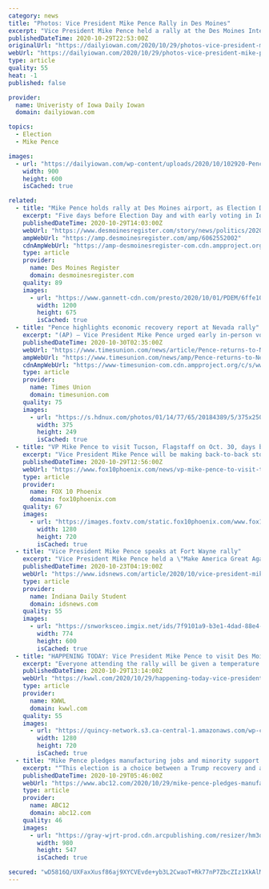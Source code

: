 ```yaml
---
category: news
title: "Photos: Vice President Mike Pence Rally in Des Moines"
excerpt: "Vice President Mike Pence held a rally at the Des Moines International Airport to encourage voters to the polls with five days before the election. Vice President Pence talked about topics including religion,"
publishedDateTime: 2020-10-29T22:53:00Z
originalUrl: "https://dailyiowan.com/2020/10/29/photos-vice-president-mike-pence-rally-in-des-moines/"
webUrl: "https://dailyiowan.com/2020/10/29/photos-vice-president-mike-pence-rally-in-des-moines/"
type: article
quality: 55
heat: -1
published: false

provider:
  name: Univeristy of Iowa Daily Iowan
  domain: dailyiowan.com

topics:
  - Election
  - Mike Pence

images:
  - url: "https://dailyiowan.com/wp-content/uploads/2020/10/102920-Pence-KG018-900x600.jpg"
    width: 900
    height: 600
    isCached: true

related:
  - title: "Mike Pence holds rally at Des Moines airport, as Election Day approaches"
    excerpt: "Five days before Election Day and with early voting in Iowa well underway, Vice President Mike Pence will hold a rally Thursday at the Des Moines International Airport. Doors open for the \"Make America Great Again\" rally at 11:30 a.m. The event is ..."
    publishedDateTime: 2020-10-29T14:03:00Z
    webUrl: "https://www.desmoinesregister.com/story/news/politics/2020/10/29/vice-president-mike-pence-holds-des-moines-make-america-great-again-rally/6062552002/"
    ampWebUrl: "https://amp.desmoinesregister.com/amp/6062552002"
    cdnAmpWebUrl: "https://amp-desmoinesregister-com.cdn.ampproject.org/c/s/amp.desmoinesregister.com/amp/6062552002"
    type: article
    provider:
      name: Des Moines Register
      domain: desmoinesregister.com
    quality: 89
    images:
      - url: "https://www.gannett-cdn.com/presto/2020/10/01/PDEM/6ffe1074-25ef-434b-a18c-db8b494b26ec-Pence1.jpg?auto=webp&crop=5183,2916,x0,y263&format=pjpg&width=1200"
        width: 1200
        height: 675
        isCached: true
  - title: "Pence highlights economic recovery report at Nevada rally"
    excerpt: "(AP) — Vice President Mike Pence urged early in-person voting and highlighted reports of a partial economic recovery during a rally Thursday in Reno, hoping to drum up enthusiasm in Nevada in the final days before the election."
    publishedDateTime: 2020-10-30T02:35:00Z
    webUrl: "https://www.timesunion.com/news/article/Pence-returns-to-Nevada-for-rally-in-final-15685969.php"
    ampWebUrl: "https://www.timesunion.com/news/amp/Pence-returns-to-Nevada-for-rally-in-final-15685969.php"
    cdnAmpWebUrl: "https://www-timesunion-com.cdn.ampproject.org/c/s/www.timesunion.com/news/amp/Pence-returns-to-Nevada-for-rally-in-final-15685969.php"
    type: article
    provider:
      name: Times Union
      domain: timesunion.com
    quality: 75
    images:
      - url: "https://s.hdnux.com/photos/01/14/77/65/20184389/5/375x250.jpg"
        width: 375
        height: 249
        isCached: true
  - title: "VP Mike Pence to visit Tucson, Flagstaff on Oct. 30, days before Election Day"
    excerpt: "Vice President Mike Pence will be making back-to-back stops in Flagstaff and Tucson on Friday with Election Day just around the corner."
    publishedDateTime: 2020-10-29T12:56:00Z
    webUrl: "https://www.fox10phoenix.com/news/vp-mike-pence-to-visit-tucson-flagstaff-on-oct-30-days-before-election-day"
    type: article
    provider:
      name: FOX 10 Phoenix
      domain: fox10phoenix.com
    quality: 67
    images:
      - url: "https://images.foxtv.com/static.fox10phoenix.com/www.fox10phoenix.com/content/uploads/2020/10/1280/720/7C065C5A723F4848A4980D62A92EE016.jpg?ve=1&tl=1"
        width: 1280
        height: 720
        isCached: true
  - title: "Vice President Mike Pence speaks at Fort Wayne rally"
    excerpt: "Vice President Mike Pence held a \"Make America Great Again!\" rally at 4:30 p.m. Thursday at the Fort Wayne Aero Center. Pence was originally supposed to visit Indiana for some events and to vote on Oct."
    publishedDateTime: 2020-10-23T04:19:00Z
    webUrl: "https://www.idsnews.com/article/2020/10/vice-president-mike-pence-speaks-at-fort-wayne-rally"
    type: article
    provider:
      name: Indiana Daily Student
      domain: idsnews.com
    quality: 55
    images:
      - url: "https://snworksceo.imgix.net/ids/7f9101a9-b3e1-4dad-88e4-27a90a110a1b.sized-1000x1000.png?w=800&h=600"
        width: 774
        height: 600
        isCached: true
  - title: "HAPPENING TODAY: Vice President Mike Pence to visit Des Moines"
    excerpt: "Everyone attending the rally will be given a temperature check and hand sanitizer. Attendees are instructed to wear masks."
    publishedDateTime: 2020-10-29T13:14:00Z
    webUrl: "https://kwwl.com/2020/10/29/happening-today-vice-president-mike-pence-to-visit-des-moines/"
    type: article
    provider:
      name: KWWL
      domain: kwwl.com
    quality: 55
    images:
      - url: "https://quincy-network.s3.ca-central-1.amazonaws.com/wp-content/uploads/sites/6/2020/01/mike-pence-2.jpg"
        width: 1280
        height: 720
        isCached: true
  - title: "Mike Pence pledges manufacturing jobs and minority support during campaign rally in Flint"
    excerpt: "“This election is a choice between a Trump recovery and a Biden depression,\" Vice President Mike Pence said. Vice President Mike Pence was in Flint Wednesday night for a ‘Make America Great Again Victory Rally’ at Flint’s Bishop International Airpor"
    publishedDateTime: 2020-10-29T05:46:00Z
    webUrl: "https://www.abc12.com/2020/10/29/mike-pence-pledges-manufacturing-jobs-and-minority-support-during-campaign-rally-in-flint/"
    type: article
    provider:
      name: ABC12
      domain: abc12.com
    quality: 46
    images:
      - url: "https://gray-wjrt-prod.cdn.arcpublishing.com/resizer/hm3qtc1uIAkJib34XdY7k2ul2Mg=/980x0/smart/cloudfront-us-east-1.images.arcpublishing.com/gray/GPBUNPMH3BE5FGRTSV5HGDHT5I.png"
        width: 980
        height: 547
        isCached: true

secured: "wD5816Q/UXFaxXusf86aj9XYCVEvde+yb3L2CwaoT+Rk77nP7ZbcZIz1XkAlMLGzB72YYwX0GTlpxo50D2Yq+jHjhYZ98bcoF4/YQG/thdVIrz3890b/3MEVAiQlLaz+50wBYi7RyFKHthlopbmUp1J7vD/7Gg2l9H6eMiB5LjVVxg131FGpQy0e33RteeU/mk8OofSx2VRe9pz2nnVU2i0rgCCjcB/MQwDiOm4IDlp4m/krSaf8EWvNxOL38x3MLyqvwG1BqUUcXLwg9XUdT7f/UReSnxoJI/yaRurT/o/xsEx7H9/CeOT6sZC/o0RJv/VUxNM/EJ0Fk0qDZN9xPlfm7uK8hHWo1932fz95w2k=;l4+DZ3MrxF/7R2hw9bfHaw=="
---
```



